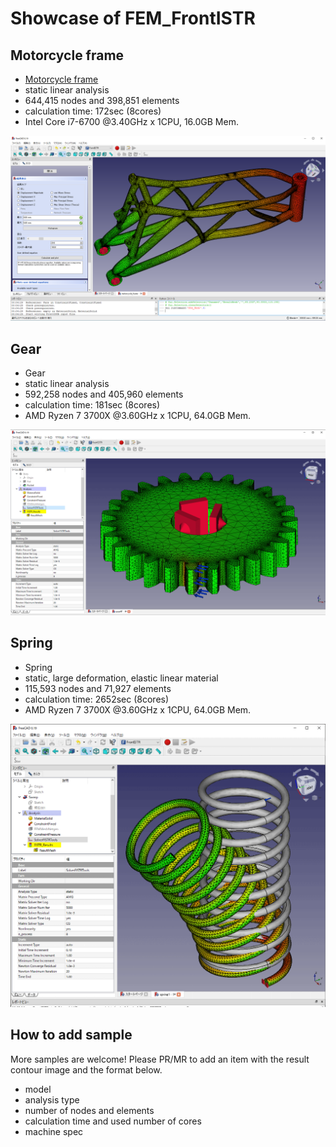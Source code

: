 # Showcase of FEM_FrontISTR

## Motorcycle frame

- [Motorcycle frame](https://grabcad.com/library/motorcycle-frame-6)
- static linear analysis
- 644,415 nodes and 398,851 elements
- calculation time: 172sec (8cores)
- Intel Core i7-6700 @3.40GHz x 1CPU, 16.0GB Mem.

![Motorcycle frame](./0a_bikeframe.png)

## Gear

- Gear
- static linear analysis
- 592,258 nodes and 405,960 elements
- calculation time: 181sec (8cores)
- AMD Ryzen 7 3700X @3.60GHz x 1CPU, 64.0GB Mem.

![Gear](./gear4F-mises.png)

## Spring

- Spring
- static, large deformation, elastic linear material
- 115,593 nodes and 71,927 elements
- calculation time: 2652sec (8cores)
- AMD Ryzen 7 3700X @3.60GHz x 1CPU, 64.0GB Mem.

![Spring](./spring1-mises.png)

## How to add sample
More samples are welcome! Please PR/MR to add an item with the result contour image and the format below.

- model
- analysis type
- number of nodes and elements
- calculation time and used number of cores
- machine spec


